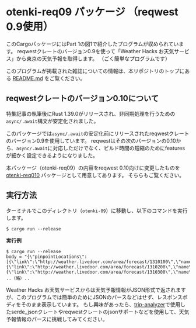 # otenki-req09 パッケージ （reqwest 0.9使用）

このCargoパッケージにはPart 1の図1で紹介したプログラムが収められています。
reqwestクレートのバージョン0.9を使って「Weather Hacks お天気サービス」から東京の天気予報を取得します。
（ごく簡単なプログラムです）　

このプログラムが掲載された雑誌についての情報は、本リポジトリのトップにある [README.md][top] をご覧ください。

[top]: ../README.md

## reqwestクレートのバージョン0.10について

特集記事の執筆後にRust 1.39.0がリリースされ、非同期処理を行うための`async/.await`構文が安定化されました。

このパッケージでは`async/.await`の安定化前にリリースされたreqwestクレートのバージョン0.9を使用しています。
reqwestはその次のバージョンの0.10から、`async/.await`に対応しただけでなく、ビルド時間の短縮のためにfeaturesが細かく設定できるようになりました。

本パッケージ（otenki-req09）の内容をreqwest 0.10向けに変更したものを [otenki-req010][otenki-req010] パッケージとして用意してあります。
そちらもご覧ください。

[otenki-req010]: ../otenki-req010

## 実行方法

ターミナルでこのディレクトリ（`otenki-09`）に移動し、以下のコマンドを実行します。

```console
$ cargo run --release
```

**実行例**

```console
$ cargo run --release
body = "{\"pinpointLocations\":[{\"link\":\"http://weather.livedoor.com/area/forecast/1310100\",\"name\":\"\\u5343\\u4ee3\\u7530\\u533a\"},{\"link\":\"http://weather.livedoor.com/area/forecast/1310200\",\"name\":\"\\u4e2d\\u592e\\u533a\"},{\"link\":\"http://weather.livedoor.com/area/forecast/1310300\",\"name\":\"\\u6e2f\\u533a\"},
..（略）..
```

Weather Hacks お天気サービスからは天気予報情報がJSON形式で返されますが、このプログラムでは簡単のためにJSONのパースなどはせず、レスポンスボディをそのまま表示しています。
もし興味があったら、[trip-analyzer][trip-analyzer]で使用したserde_jsonクレートやreqwestクレートのjsonサポートなどを使用して、天気予報情報のパースに挑戦してみてください。

[trip-analyzer]: ../trip-analyzer
